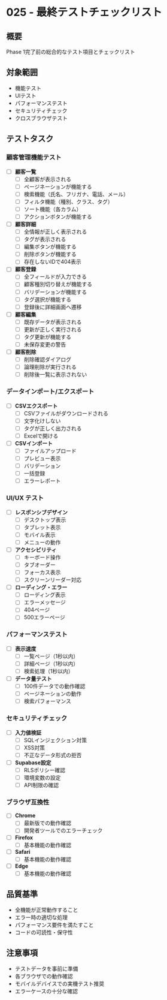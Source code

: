 # 025 - 最終テストチェックリスト

## 概要
Phase 1完了前の総合的なテスト項目とチェックリスト

## 対象範囲
- 機能テスト
- UIテスト
- パフォーマンステスト
- セキュリティチェック
- クロスブラウザテスト

## テストタスク

### 顧客管理機能テスト
- [ ] **顧客一覧**
  - [ ] 全顧客が表示される
  - [ ] ページネーションが機能する
  - [ ] 検索機能（氏名、フリガナ、電話、メール）
  - [ ] フィルタ機能（種別、クラス、タグ）
  - [ ] ソート機能（各カラム）
  - [ ] アクションボタンが機能する

- [ ] **顧客詳細**
  - [ ] 全情報が正しく表示される
  - [ ] タグが表示される
  - [ ] 編集ボタンが機能する
  - [ ] 削除ボタンが機能する
  - [ ] 存在しないIDで404表示

- [ ] **顧客登録**
  - [ ] 全フィールドが入力できる
  - [ ] 顧客種別切り替えが機能する
  - [ ] バリデーションが機能する
  - [ ] タグ選択が機能する
  - [ ] 登録後に詳細画面へ遷移

- [ ] **顧客編集**
  - [ ] 既存データが表示される
  - [ ] 更新が正しく実行される
  - [ ] タグ更新が機能する
  - [ ] 未保存変更の警告

- [ ] **顧客削除**
  - [ ] 削除確認ダイアログ
  - [ ] 論理削除が実行される
  - [ ] 削除後一覧に表示されない

### データインポート/エクスポート
- [ ] **CSVエクスポート**
  - [ ] CSVファイルがダウンロードされる
  - [ ] 文字化けしない
  - [ ] タグが正しく出力される
  - [ ] Excelで開ける

- [ ] **CSVインポート**
  - [ ] ファイルアップロード
  - [ ] プレビュー表示
  - [ ] バリデーション
  - [ ] 一括登録
  - [ ] エラーレポート

### UI/UX テスト
- [ ] **レスポンシブデザイン**
  - [ ] デスクトップ表示
  - [ ] タブレット表示
  - [ ] モバイル表示
  - [ ] メニューの動作

- [ ] **アクセシビリティ**
  - [ ] キーボード操作
  - [ ] タブオーダー
  - [ ] フォーカス表示
  - [ ] スクリーンリーダー対応

- [ ] **ローディング・エラー**
  - [ ] ローディング表示
  - [ ] エラーメッセージ
  - [ ] 404ページ
  - [ ] 500エラーページ

### パフォーマンステスト
- [ ] **表示速度**
  - [ ] 一覧ページ（1秒以内）
  - [ ] 詳細ページ（1秒以内）
  - [ ] 検索処理（1秒以内）

- [ ] **データ量テスト**
  - [ ] 100件データでの動作確認
  - [ ] ページネーションの動作
  - [ ] 検索パフォーマンス

### セキュリティチェック
- [ ] **入力値検証**
  - [ ] SQLインジェクション対策
  - [ ] XSS対策
  - [ ] 不正なデータ形式の拒否

- [ ] **Supabase設定**
  - [ ] RLSポリシー確認
  - [ ] 環境変数の設定
  - [ ] API制限の確認

### ブラウザ互換性
- [ ] **Chrome**
  - [ ] 最新版での動作確認
  - [ ] 開発者ツールでのエラーチェック

- [ ] **Firefox**
  - [ ] 基本機能の動作確認

- [ ] **Safari**
  - [ ] 基本機能の動作確認

- [ ] **Edge**
  - [ ] 基本機能の動作確認

## 品質基準
- 全機能が正常動作すること
- エラー時の適切な処理
- パフォーマンス要件を満たすこと
- コードの可読性・保守性

## 注意事項
- テストデータを事前に準備
- 各ブラウザでの動作確認
- モバイルデバイスでの実機テスト推奨
- エラーケースの十分な確認